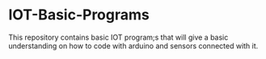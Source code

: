 # IOT-Basic-Programs
This repository contains basic IOT program;s that will give a basic understanding on how to code with arduino and sensors connected with it.
